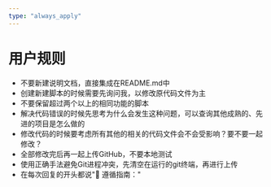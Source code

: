 ```yaml
---
type: "always_apply"
---
```


# 用户规则
- 不要新建说明文档，直接集成在README.md中
- 创建新建脚本的时候需要先询问我，以修改原代码文件为主
- 不要保留超过两个以上的相同功能的脚本
- 解决代码错误的时候先思考为什么会发生这种问题，可以查询其他成熟的、先进的项目是怎么做的
- 修改代码的时候要考虑所有其他的相关的代码文件会不会受影响？要不要一起修改？
- 全部修改完后再一起上传GitHub，不要本地测试
- 使用正确手法避免Git进程冲突，先清空在运行的git终端，再进行上传
- 在每次回复的开头都说"🎯 遵循指南："